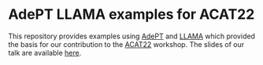 # AdePT LLAMA examples for ACAT22

This repository provides examples using [AdePT](https://github.com/apt-sim/AdePT)
and [LLAMA](https://github.com/alpaka-group/llama)
which provided the basis for our contribution to the [ACAT22](https://indico.cern.ch/event/1106990/) workshop.
The slides of our talk are available [here](https://indico.cern.ch/event/1106990/contributions/4991259/).


